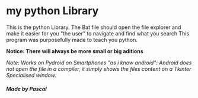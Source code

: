 # my python Library

This is the python Library.
The Bat file should open the file explorer and make it easier for you "the user" to navigate and find what you search
This program was purposefully made to teach you python.

**Notice: There will always be more small or big aditions**

_Note: Works on Pydroid on Smartphones "as i know android":
Android does not open the file in a compiler, it simply shows the files content on a Tkinter Specialised window._

##### Made by Pascal